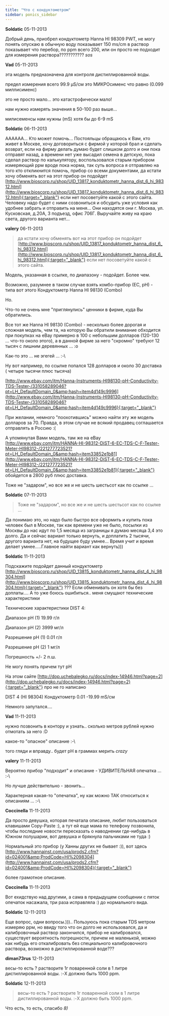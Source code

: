 ```yaml
---
title: "Что с кондуктометром"
sidebar: ponics_sidebar
---
```


**Soldatic** 05-11-2013

Добрый день, приобрел кондуктометр Hanna HI 98309 PWT, не могу понять опускаю в обычную воду показывает 150 ms/cm в раствор показывает что перебор, по ppm всего 200, или он просто не подходит для измерения раствора??????????? *sos*


**Vad** 05-11-2013

эта модель предназначена для контроля дистиллированной воды.

предел измерения всего 99.9 &#956;S/cм это МИКРОсименс что равно (0.099 миллисименс)

это не просто мало... это катастрофически мало!

нам нужно измерять значения в 50-100 раз выше... 

милисеменсы нам нужны (mS) хотя бы до 6-9 mS


**Soldatic** 06-11-2013

АААААА... Кто может помочь... Постояльцы обращаюсь к Вам, кто живет в Москве, хочу договориться с фирмой у которой брал и сделать возврат, если на фирму делать думаю будет слишком долго и они пока отправят назад, а времени нет уже высадил семена в детскую, пока сделал раствор по калькулятору, воспользовался старым прибором измеряющий ррм вроде пока норма, так суть вопроса я отправляю на того кто откликнится помочь, прибор со всеми документами, да кстати хочу обменять вот на этот прибор он подойдет [http://www.bioscorp.ru/shop/UID_13817_konduktometr_hanna_dist_6_hi_98312.html](http://www.bioscorp.ru/shop/UID_13817_konduktometr_hanna_dist_6_hi_98312.html){:target="_blank"} если нет посоветуйте какой с этого сайта. Человеку надо будет с ними созвониться и обсудить уже условия как удобнее забрать и отправить на меня... Они находятся они г. Москва, ул. Кусковская, д.20А, 3 подъезд, офис 706Г. Выручайте живу на краю света, другого варианта нет...


**valery** 06-11-2013

> да кстати хочу обменять вот на этот прибор он подойдет [http://www.bioscorp.ru/shop/UID_13817_konduktometr_hanna_dist_6_hi_98312.html](http://www.bioscorp.ru/shop/UID_13817_konduktometr_hanna_dist_6_hi_98312.html){:target="_blank"} если нет посоветуйте какой с этого сайта. 

Модель, указанная в ссылке, по диапазону - подойдет. Более чем.

Возможно, разумнее в таком случае взять комбо-прибор (ЕС, рН) - типа вот этого Кондуктометр Hanna НI 98130 (Combo)

Но.

Что-то не очень мне "приглянулись" ценники в фирме, куда Вы обратились.

Все тот же Hanna НI 98130 (Combo) - несколько более дорогая и сложная модель, чем та, на которую Вы обратили внимание обходится при покупках на eBay примерно в 100 с небольшим долларов (120-130 ... что-то около этого), а в данной фирме за него "скромно" требуют 12 тысяч с лишним деревянных ... :o 

Как-то это ... не эгегей ... :-\

Ну вот например, по ссылке попался 128 долларов и около 30 доставка ( четыре тысячи плюс тысяча)

[http://www.ebay.com/itm/Hanna-Instruments-HI98130-pH-Conductivity-TDS-Tester-/331058289046?pt=LH_DefaultDomain_0&amp;hash=item4d149c9996](http://www.ebay.com/itm/Hanna-Instruments-HI98130-pH-Conductivity-TDS-Tester-/331058289046?pt=LH_DefaultDomain_0&amp;hash=item4d149c9996){:target="_blank"}

При желании, немного "поохотившись" можно найти эту же модель долларов за 70. Правда, в этом случае не всякий продавец соглашается отправлять в Россию :(

А упомянутая Вами модель, там же на eBay [http://www.ebay.com/itm/HANNA-HI-98312-DiST-6-EC-TDS-C-F-Tester-Meter-HI98312-/221277723521?pt=LH_DefaultDomain_0&amp;hash=item33852e1b81](http://www.ebay.com/itm/HANNA-HI-98312-DiST-6-EC-TDS-C-F-Tester-Meter-HI98312-/221277723521?pt=LH_DefaultDomain_0&amp;hash=item33852e1b81){:target="_blank"} обойдется в 2800 руб плюс доставка. 

Тоже не "задаром", но все же и не шесть шестьсот как по ссылке ...


**Soldatic** 07-11-2013

> Тоже не "задаром", но все же и не шесть шестьсот как по ссылке ...

Да понимаю это, но надо было быстро все оформить и купить пока человек был в Москве, так как времени уже не было, посылки из Москвы до нас идут по 1,5 месяца из заграницы я думаю месяца 3,4 это долго. Да и сейчас вариант только вернуть, и доплатить 2 тысячи, другого варианта нет, на будущее буду умнее... Время учит и время делает умнее.....Главное найти вариант как вернуть)))


**Soldatic** 11-11-2013

Подскажите подойдет данный кондуктометр [http://www.bioscorp.ru/shop/UID_13815_konduktometr_hanna_dist_4_hi_98304.html](http://www.bioscorp.ru/shop/UID_13815_konduktometr_hanna_dist_4_hi_98304.html){:target="_blank"} ??? Если обменивать он хотя бы без доплаты.... А то уже боюсь ошибиться.. меня смущают технические характеристики 

Технические характеристики DIST 4:

Диапазон рН (1) 19.99 г/л

Диапазон рН (2) 3999 мг/л

Разрешение рН (1) 0.01 г/л

Разрешение рН (2) 1 мг/л

Погрешность +/- 2 п.ш. 

Не могу понять причем тут рН

На этом сайте [http://dop.uchebalegko.ru/docs/index-14946.html?page=2](http://dop.uchebalegko.ru/docs/index-14946.html?page=2){:target="_blank"} про не го написано

DIST 4 (HI 98304) Кондуктометр 0.01 -19.99 mS/см

Немного запутался....


**Vad** 11-11-2013

нужно позвонить в контору и узнать.. сколько метров рублей нужно отмотать за него :D

какое-то "опасное" описание :-\

того гляди и вправду.. будет pH в граммах мерить *crazy*


**valery** 11-11-2013

Вероятно прибор "подходит" и описание - УДИВИТЕЛЬНАЯ опечатка ... :-\ 

Но лучше действительно - звонить...

Характерная какая-то "опечатка", ну как можно ТАК относиться к описаниям ... :-\


**Coccinella** 11-11-2013

Да просто девушка, которая печатала описание, любит пользоваться клавишами Copy-Paste :), а тут ей еще мама по телефону позвонила, чтобы последние новости пересказать о наводнении где-нибудь в Южном полушарии, вот девушка и брякнула пальчиками не туда :)

Нормальный это прибор (у Ханны других не бывает :)), вот здесь [http://www.hannainst.com/usa/prods2.cfm?id=024001&amp;ProdCode=HI%2098304](http://www.hannainst.com/usa/prods2.cfm?id=024001&amp;ProdCode=HI%2098304){:target="_blank"}

более грамотное описание.


**Coccinella** 11-11-2013

Вот ехидствую над другими, а сама в предыдущем сообщении с пяток опечаток насажала, три раза исправляла :) до нормального вида.


**Soldatic** 12-11-2013

Еще вопрос, одни вопросы.))).. Пользуюсь пока старым TDS метром измеряю ррм, но ввиду того что он долго не использовался, да и калибровочный раствор закончился, прибор не калибровался, существует вероятность погрешности, причем не маленькой, можно как нибудь его откалибровать без специального калибровочного раствора, возможно в дистиллированной воде???


**diman73rus** 12-11-2013

весы-то есть ? растворите 1г поваренной соли в 1 литре дистиллированной воды. :-X должно быть 1000 ppm.


**Soldatic** 12-11-2013

> весы-то есть ? растворите 1г поваренной соли в 1 литре дистиллированной воды. :-X должно быть 1000 ppm.

Что есть, то есть, спасибо *8)*


